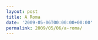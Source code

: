 ```yaml
---
layout: post
title: A Roma
date: '2009-05-06T00:00:00+00:00'
permalink: 2009/05/06/a-roma/
---
```

<object width="425" height="344"><param name="movie" value="http://www.youtube.com/v/EY7wInhFW_Y&hl=es&fs=1"></param><param name="allowFullScreen" value="true"></param><param name="allowscriptaccess" value="always"></param><embed src="http://www.youtube.com/v/EY7wInhFW_Y&hl=es&fs=1" type="application/x-shockwave-flash" allowscriptaccess="always" allowfullscreen="true" width="425" height="344"></embed></object>
